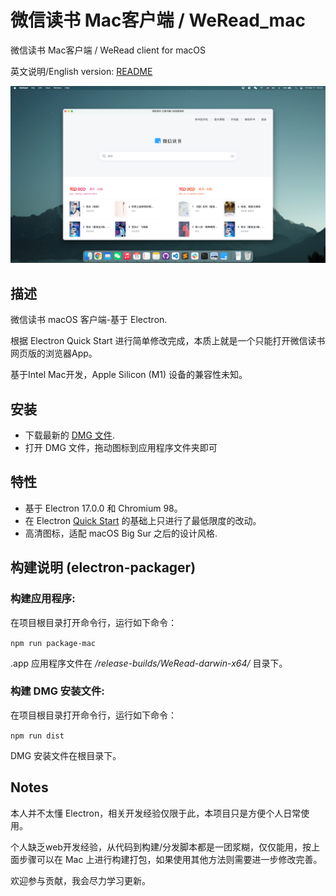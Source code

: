 # 微信读书 Mac客户端 / WeRead_mac
微信读书 Mac客户端 / WeRead client for macOS

英文说明/English version: [README](README.md) 

![](/screenshots/WeRead_for_macOS-v1.0.0.png)

 ## 描述
 微信读书 macOS 客户端-基于 Electron.

 根据 Electron Quick Start 进行简单修改完成，本质上就是一个只能打开微信读书网页版的浏览器App。

 基于Intel Mac开发，Apple Silicon (M1) 设备的兼容性未知。

 ## 安装
 - 下载最新的 [DMG 文件](https://github.com/NeilYXIN/WeRead_mac/releases/tag/v1.0.0).
- 打开 DMG 文件，拖动图标到应用程序文件夹即可

## 特性
- 基于 Electron 17.0.0 和 Chromium 98。
- 在 Electron [Quick Start](https://www.electronjs.org/docs/latest/tutorial/quick-start) 的基础上只进行了最低限度的改动。
- 高清图标，适配 macOS Big Sur 之后的设计风格.

## 构建说明 (electron-packager)
### 构建应用程序: 

在项目根目录打开命令行，运行如下命令：

<code>npm run package-mac</code>

.app 应用程序文件在 */release-builds/WeRead-darwin-x64/* 目录下。

### 构建 DMG 安装文件:

在项目根目录打开命令行，运行如下命令：

<code>npm run dist</code>

DMG 安装文件在根目录下。

## Notes
本人并不太懂 Electron，相关开发经验仅限于此，本项目只是方便个人日常使用。

个人缺乏web开发经验，从代码到构建/分发脚本都是一团浆糊，仅仅能用，按上面步骤可以在 Mac 上进行构建打包，如果使用其他方法则需要进一步修改完善。

欢迎参与贡献，我会尽力学习更新。
